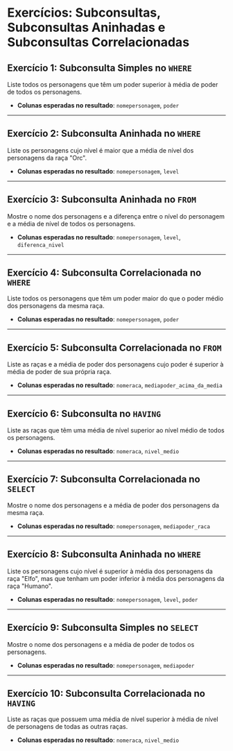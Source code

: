 # Exercícios: Subconsultas, Subconsultas Aninhadas e Subconsultas Correlacionadas

## Exercício 1: Subconsulta Simples no `WHERE`
Liste todos os personagens que têm um poder superior à média de poder de todos os personagens.

- **Colunas esperadas no resultado**: `nomepersonagem`, `poder`

---

## Exercício 2: Subconsulta Aninhada no `WHERE`
Liste os personagens cujo nível é maior que a média de nível dos personagens da raça "Orc".

- **Colunas esperadas no resultado**: `nomepersonagem`, `level`

---

## Exercício 3: Subconsulta Aninhada no `FROM`
Mostre o nome dos personagens e a diferença entre o nível do personagem e a média de nível de todos os personagens.

- **Colunas esperadas no resultado**: `nomepersonagem`, `level`, `diferenca_nivel`

---

## Exercício 4: Subconsulta Correlacionada no `WHERE`
Liste todos os personagens que têm um poder maior do que o poder médio dos personagens da mesma raça.

- **Colunas esperadas no resultado**: `nomepersonagem`, `poder`

---

## Exercício 5: Subconsulta Correlacionada no `FROM`
Liste as raças e a média de poder dos personagens cujo poder é superior à média de poder de sua própria raça.

- **Colunas esperadas no resultado**: `nomeraca`, `mediapoder_acima_da_media`

---

## Exercício 6: Subconsulta no `HAVING`
Liste as raças que têm uma média de nível superior ao nível médio de todos os personagens.

- **Colunas esperadas no resultado**: `nomeraca`, `nivel_medio`

---

## Exercício 7: Subconsulta Correlacionada no `SELECT`
Mostre o nome dos personagens e a média de poder dos personagens da mesma raça.

- **Colunas esperadas no resultado**: `nomepersonagem`, `mediapoder_raca`

---

## Exercício 8: Subconsulta Aninhada no `WHERE`
Liste os personagens cujo nível é superior à média dos personagens da raça "Elfo", mas que tenham um poder inferior à média dos personagens da raça "Humano".

- **Colunas esperadas no resultado**: `nomepersonagem`, `level`, `poder`

---

## Exercício 9: Subconsulta Simples no `SELECT`
Mostre o nome dos personagens e a média de poder de todos os personagens.

- **Colunas esperadas no resultado**: `nomepersonagem`, `mediapoder`

---

## Exercício 10: Subconsulta Correlacionada no `HAVING`
Liste as raças que possuem uma média de nível superior à média de nível de personagens de todas as outras raças.

- **Colunas esperadas no resultado**: `nomeraca`, `nivel_medio`